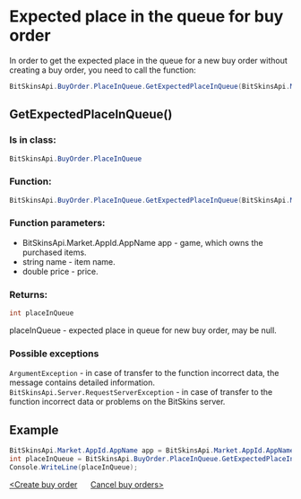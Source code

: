 ﻿# Expected place in the queue for buy order

In order to get the expected place in the queue for a new buy order without creating a buy order, you need to call the function:

```csharp
BitSkinsApi.BuyOrder.PlaceInQueue.GetExpectedPlaceInQueue(BitSkinsApi.Market.AppId.AppName app, string name, double price);
```

## GetExpectedPlaceInQueue()

### Is in class:

```csharp
BitSkinsApi.BuyOrder.PlaceInQueue
```

### Function:

```csharp
BitSkinsApi.BuyOrder.PlaceInQueue.GetExpectedPlaceInQueue(BitSkinsApi.Market.AppId.AppName app, string name, double price);
```

### Function parameters:

* BitSkinsApi.Market.AppId.AppName app - game, which owns the purchased items.
* string name - item name.
* double price - price.

### Returns:

```csharp
int placeInQueue
```

placeInQueue - expected place in queue for new buy order, may be null.

### Possible exceptions
```ArgumentException``` - in case of transfer to the function incorrect data, the message contains detailed information.
\
```BitSkinsApi.Server.RequestServerException``` - in case of transfer to the function incorrect data or problems on the BitSkins server.

## Example

```csharp
BitSkinsApi.Market.AppId.AppName app = BitSkinsApi.Market.AppId.AppName.CounterStrikGlobalOffensive;
int placeInQueue = BitSkinsApi.BuyOrder.PlaceInQueue.GetExpectedPlaceInQueue(app, "CS:GO Weapon Case 2", 0.01);
Console.WriteLine(placeInQueue);
```

[<Create buy order](https://github.com/dmitrydnl/BitSkinsApi/blob/master/docs/eng/buy_order/create_buy_order.md) &nbsp;&nbsp;&nbsp;&nbsp; [Cancel buy orders>](https://github.com/dmitrydnl/BitSkinsApi/blob/master/docs/eng/buy_order/cancel_buy_orders.md)
